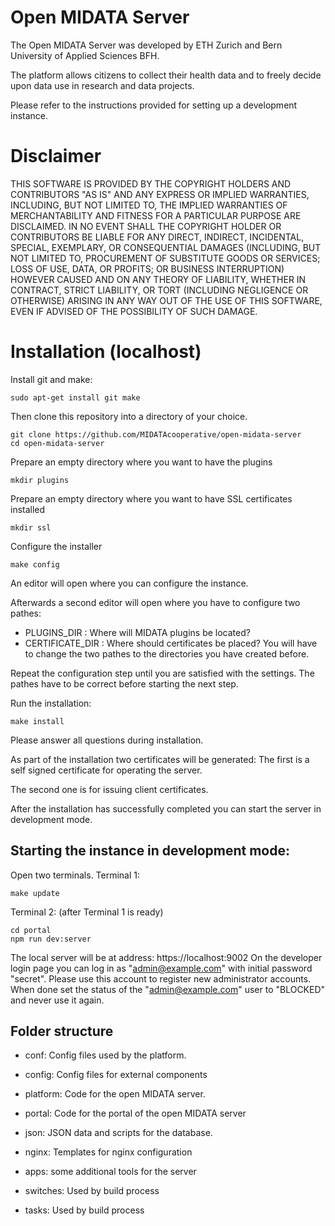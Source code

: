 Open MIDATA Server
==================

The Open MIDATA Server was developed by ETH Zurich and Bern University of Applied Sciences BFH. 

The platform allows citizens to collect their health data and to freely decide upon data use in 
research and data projects.

Please refer to the instructions provided for setting up a development instance.

Disclaimer
==========

THIS SOFTWARE IS PROVIDED BY THE COPYRIGHT HOLDERS AND CONTRIBUTORS "AS IS" AND ANY 
EXPRESS OR IMPLIED WARRANTIES, INCLUDING, BUT NOT LIMITED TO, THE IMPLIED WARRANTIES 
OF MERCHANTABILITY AND FITNESS FOR A PARTICULAR PURPOSE ARE DISCLAIMED. IN NO EVENT 
SHALL THE COPYRIGHT HOLDER OR CONTRIBUTORS BE LIABLE FOR ANY DIRECT, INDIRECT, INCIDENTAL, 
SPECIAL, EXEMPLARY, OR CONSEQUENTIAL DAMAGES (INCLUDING, BUT NOT LIMITED TO, PROCUREMENT 
OF SUBSTITUTE GOODS OR SERVICES; LOSS OF USE, DATA, OR PROFITS; OR BUSINESS INTERRUPTION) 
HOWEVER CAUSED AND ON ANY THEORY OF LIABILITY, WHETHER IN CONTRACT, STRICT LIABILITY, OR 
TORT (INCLUDING NEGLIGENCE OR OTHERWISE) ARISING IN ANY WAY OUT OF THE USE OF THIS SOFTWARE, 
EVEN IF ADVISED OF THE POSSIBILITY OF SUCH DAMAGE.

Installation (localhost)
===========================

Install git and make:
```
sudo apt-get install git make
```

Then clone this repository into a directory of your choice. 
```
git clone https://github.com/MIDATAcooperative/open-midata-server
cd open-midata-server
```

Prepare an empty directory where you want to have the plugins
```
mkdir plugins
```

Prepare an empty directory where you want to have SSL certificates installed
```
mkdir ssl
```

Configure the installer
```
make config
```
An editor will open where you can configure the instance.

Afterwards a second editor will open where you have to configure two pathes:
- PLUGINS_DIR : Where will MIDATA plugins be located?
- CERTIFICATE_DIR : Where should certificates be placed?
You will have to change the two pathes to the directories you have created before.

Repeat the configuration step until you are satisfied with the settings.
The pathes have to be correct before starting the next step.

Run the installation:
```
make install
```
Please answer all questions during installation.

As part of the installation two certificates will be generated:
The first is a self signed certificate for operating the server.

The second one is for issuing client certificates.

After the installation has successfully completed you can start the server in development mode.
 

Starting the instance in development mode:
------
Open two terminals.
Terminal 1:
```
make update
```

Terminal 2: (after Terminal 1 is ready)
```
cd portal
npm run dev:server
```

The local server will be at address: https://localhost:9002
On the developer login page you can log in as "admin@example.com" with initial password "secret".
Please use this account to register new administrator accounts. 
When done set the status of the "admin@example.com" user to "BLOCKED" and never use it again.

Folder structure
----------------

- conf: Config files used by the platform.
- config: Config files for external components
- platform: Code for the open MIDATA server.
- portal: Code for the portal of the open MIDATA server
- json: JSON data and scripts for the database.
- nginx: Templates for nginx configuration
- apps: some additional tools for the server

- switches: Used by build process
- tasks: Used by build process

